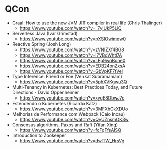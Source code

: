 # QCon

- Graal: How to use the new JVM JIT compiler in real life (Chris Thalinger)
  - https://www.youtube.com/watch?v=_7yIUkP5LiQ
- Serverless Java (Ivar Grimstad)
  - https://www.youtube.com/watch?v=pXSIOwimqw0
- Reactive Spring (Josh Long)
  - https://www.youtube.com/watch?v=zVNIZXf4BG8
  - https://www.youtube.com/watch?v=l7VBdWhtl7A
  - https://www.youtube.com/watch?v=LFp9wqBone0
  - https://www.youtube.com/watch?v=EDB24onZxsA
  - https://www.youtube.com/watch?v=GbVpKF7tVeI
- Type Inference: Friend or Foe (Venkat Subramaniam)
  - https://www.youtube.com/watch?v=5phXVKgwu3Q
- Multi-Tenancy in Kubernetes: Best Practices Today, and Future Directions - David Oppenheimer
  - https://www.youtube.com/watch?v=xygE8DbwJ7c
- Estendendo o Kubernetes (Ricardo Katz)
  - https://www.youtube.com/watch?v=3MFXhCkXDUo
- Melhorias de Performance com Webpack (Caio Incau)
  - https://www.youtube.com/watch?v=QyUZnsmOK3w
- Consensus algorithms, Paxos and Raft (Yifan Xing)
  - https://www.youtube.com/watch?v=fcFqFfsAlSQ
- Introduction to Zookeeper
  - https://www.youtube.com/watch?v=dwTlW_HrsVg
